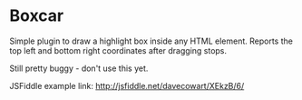 # Boxcar

Simple plugin to draw a highlight box inside any HTML element. Reports the top left and bottom right coordinates after dragging stops.

Still pretty buggy - don't use this yet.

JSFiddle example link: http://jsfiddle.net/davecowart/XEkzB/6/